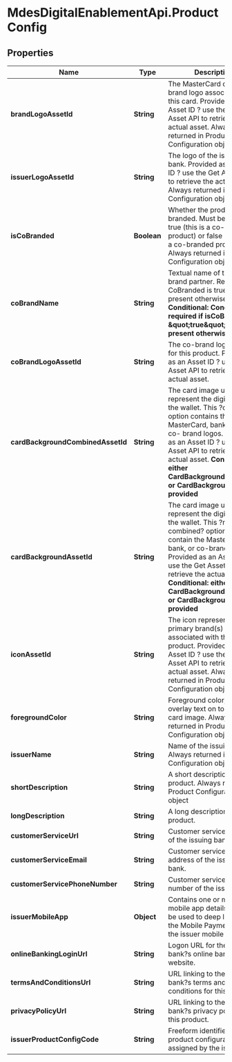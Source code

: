 # MdesDigitalEnablementApi.ProductConfig

## Properties

Name | Type | Description | Notes
------------ | ------------- | ------------- | -------------
**brandLogoAssetId** | **String** | The MasterCard or Maestro brand logo associated with this card. Provided as an Asset ID ? use the Get Asset API to retrieve the actual asset. Always returned in Product Configuration object  | 
**issuerLogoAssetId** | **String** | The logo of the issuing bank. Provided as an Asset ID ? use the Get Asset API to retrieve the actual asset. Always returned in Product Configuration object  | 
**isCoBranded** | **Boolean** | Whether the product is co-branded. Must be either true (this is a co-branded product) or false (this is not a co-branded product). Always returned in Product Configuration object  | 
**coBrandName** | **String** | Textual name of the co-brand partner. Required if CoBranded is true, not present otherwise. **Conditional: Conditionally required if isCoBranded &#x3D; \&quot;true\&quot;. Not present otherwise**  | [optional] 
**coBrandLogoAssetId** | **String** | The co-brand logo (if any) for this product. Provided as an Asset ID ? use the Get Asset API to retrieve the actual asset.  | [optional] 
**cardBackgroundCombinedAssetId** | **String** | The card image used to represent the digital card in the wallet. This ?combined? option contains the MasterCard, bank and any co- brand logos.  Provided as an Asset ID ? use the Get Asset API to retrieve the actual asset. **Conditional: either CardBackgroundCombined or CardBackground will be provided**  | [optional] 
**cardBackgroundAssetId** | **String** | The card image used to represent the digital card in the wallet. This ?non-combined? option does not contain the MasterCard, bank, or co-brand logos. Provided as an Asset ID ? use the Get Asset API to retrieve the actual asset. **Conditional: either CardBackgroundCombined or CardBackground will be provided**  | [optional] 
**iconAssetId** | **String** | The icon representing the primary brand(s) associated with this product. Provided as an Asset ID ? use the Get Asset API to retrieve the actual asset. Always returned in Product Configuration object  | 
**foregroundColor** | **String** | Foreground color, used to overlay text on top of the card image. Always returned in Product Configuration object  | 
**issuerName** | **String** | Name of the issuing bank. Always returned in Product Configuration object  | 
**shortDescription** | **String** | A short description for this product. Always returned in Product Configuration object  | 
**longDescription** | **String** | A long description for this product.  | [optional] 
**customerServiceUrl** | **String** | Customer service website of the issuing bank.  | [optional] 
**customerServiceEmail** | **String** | Customer service email address of the issuing bank.  | [optional] 
**customerServicePhoneNumber** | **String** | Customer service phone number of the issuing bank.  | [optional] 
**issuerMobileApp** | **Object** | Contains one or more mobile app details that may be used to deep link from the Mobile Payment App to the issuer mobile app.  | [optional] 
**onlineBankingLoginUrl** | **String** | Logon URL for the issuing bank?s online banking website.  | [optional] 
**termsAndConditionsUrl** | **String** | URL linking to the issuing bank?s terms and conditions for this product.  | [optional] 
**privacyPolicyUrl** | **String** | URL linking to the issuing bank?s privacy policy for this product.  | [optional] 
**issuerProductConfigCode** | **String** | Freeform identifier for this product configuration as assigned by the issuer.  | [optional] 


